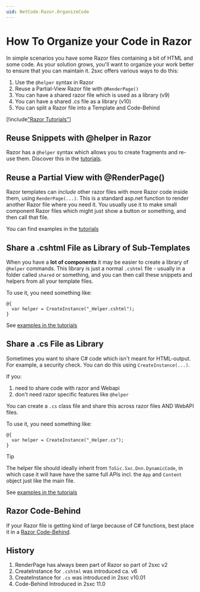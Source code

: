 ```yaml
---
uid: NetCode.Razor.OrganizeCode
---
```

# How To Organize your Code in Razor

In simple scenarios you have some Razor files containing a bit of HTML and some code. As your solution grows, you'll want to organize your work better to ensure that you can maintain it. 2sxc offers various ways to do this:

1. Use the `@helper` syntax in Razor
1. Reuse a Partial-View Razor file with `@RenderPage()`
1. You can have a shared razor file which is used as a library (v9)
1. You can have a shared .cs file as a library (v10)
1. You can split a Razor file into a Template and Code-Behind


[!include["Razor Tutorials"](~/shared/tutorials/razor.md)]


## Reuse Snippets with @helper in Razor 

Razor has a `@helper` syntax which allows you to create fragments and re-use them. 
Discover this in the [tutorials](https://2sxc.org/dnn-tutorials/en/razor/reuse/home).


## Reuse a Partial View with @RenderPage()

Razor templates can _include_ other razor files with more Razor code inside them, using `RenderPage(...)`. This is a standard asp.net function to render another Razor file where you need it. You usually use it to make small component Razor files which might just show a button or something, and then call that file. 

You can find examples in the [tutorials](https://2sxc.org/dnn-tutorials/en/razor/reuse110/page)




## Share a .cshtml File as Library of Sub-Templates

When you have a **lot of components** it may be easier to create a library of `@helper` commands. This library is just a normal `.cshtml` file - usually in a folder called `shared` or something, and you can then call these snippets and helpers from all your template files. 

To use it, you need something like:

```razor
@{
  var helper = CreateInstance("_Helper.cshtml");
}
```

See [examples in the tutorials](https://2sxc.org/dnn-tutorials/en/razor/reuse210/page)



## Share a .cs File as Library

Sometimes you want to share C# code which isn't meant for HTML-output. For example, a security check. You can do this using `CreateInstance(...)`. 

If you:

1. need to share code with razor and Webapi
1. don't need razor specific features like `@helper`

You can create a `.cs` class file and share this across razor files AND WebAPI files. 

To use it, you need something like:

```razor
@{
  var helper = CreateInstance("_Helper.cs");
}
```

> [!TIP]
> The helper file should ideally inherit from `ToSic.Sxc.Dnn.DynamicCode`, in which case it will have have the same full APIs incl. the `App` and `Content` object just like the main file. 

See [examples in the tutorials](https://2sxc.org/dnn-tutorials/en/razor/reuse320/page)



## Razor Code-Behind

If your Razor file is getting kind of large because of C# functions, best place it in a [Razor Code-Behind](xref:NetCode.Razor.CodeBehind). 



## History

1. RenderPage has always been part of Razor so part of 2sxc v2
1. CreateInstance for `.cshtml` was introduced ca. v6
1. CreateInstance for `.cs` was introduced in 2sxc v10.01
1. Code-Behind Introduced in 2sxc 11.0